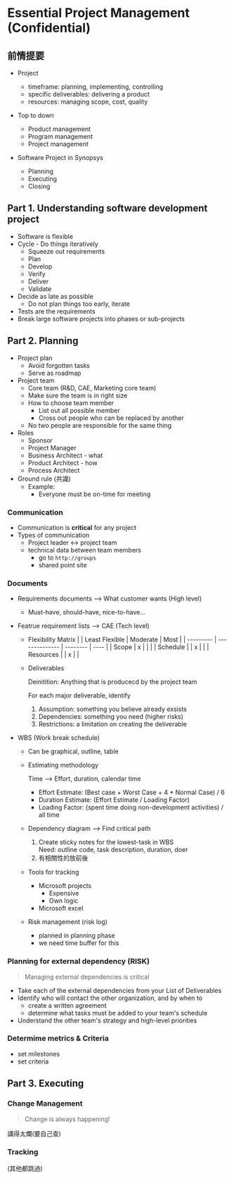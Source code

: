 # Essential Project Management (Confidential)

## 前情提要

* Project
  * timeframe: planning, implementing, controlling
  * specific deliverables: delivering a product
  * resources: managing scope, cost, quality

* Top to down
  * Product management
  * Program management
  * Project management

* Software Project in Synopsys
  * Planning
  * Executing
  * Closing

## Part 1. Understanding software development project

* Software is flexible
* Cycle - Do things iteratively
  * Squeeze out requirements
  * Plan
  * Develop
  * Verify
  * Deliver
  * Validate
* Decide as late as possible
  * Do not plan things too early, iterate
* Tests are the requirements
* Break large software projects into phases or sub-projects

## Part 2. Planning

* Project plan
  * Avoid forgotten tasks
  * Serve as roadmap
* Project team
  * Core team (R&D, CAE, Marketing core team)
  * Make sure the team is in right size
  * How to choose team member
    * List out all possible member
    * Cross out people who can be replaced by another
  * No two people are responsible for the same thing
* Roles
  * Sponsor
  * Project Manager
  * Business Architect - what
  * Product Architect - how
  * Process Architect
* Ground rule (共識)
  * Example:
    * Everyone must be on-time for meeting

### Communication

* Communication is **critical** for any project
* Types of communication
  * Project leader <-> project team
  * technical data between team members
    * go to `http://groups`
    * shared point site

### Documents

* Requirements documents --> What customer wants (High level)
  * Must-have, should-have, nice-to-have...
* Featrue requirement lists --> CAE (Tech level)
  * Flexibility Matrix
    |           | Least Flexible | Moderate | Most |
    | --------- | -------------- | -------- | ---- |
    | Scope     | x              |          |      |
    | Schedule  |                | x        |      |
    | Resources |                | x        |      |

  * Deliverables

    Deinitition: Anything that is producecd by the project team

    For each major deliverable, identify

    1. Assumption: something you believe already exsists
    2. Dependencies: something you need (higher risks)
    3. Restrictions: a limitation on creating the deliverable

* WBS (Work break schedule)
  * Can be graphical, outline, table
  * Estimating methodology

    Time --> Effort, duration, calendar time

    * Effort Estimate: (Best case + Worst Case + 4 * Normal Case) / 6
    * Duration Estimate: (Effort Estimate / Loading Factor)
    * Loading Factor: (spent time doing non-development activities) / all time

  * Dependency diagram --> Find critical path

    1. Create sticky notes for the lowest-task in WBS \
        Need: outline code, task description, duration, doer
    2. 有相關性的放前後

  * Tools for tracking
    * Microsoft projects
      * Expensive
      * Own logic
    * Microsoft excel

  * Risk management (risk log)
    * planned in planning phase
    * we need time buffer for this

### Planning for external dependency (**RISK**)

> Managing external dependencies is critical

* Take each of the external dependencies from your List of Deliverables
* Identify who will contact the other organization, and by when to
  * create a written agreement
  * determine what tasks must be added to your team's schedule
* Understand the other team's strategy and high-level priorities

### Determime metrics & Criteria

* set milestones
* set criteria

## Part 3. Executing

### Change Management

> Change is always happening!

講得太爛(要自己查)

### Tracking


(其他都跳過)